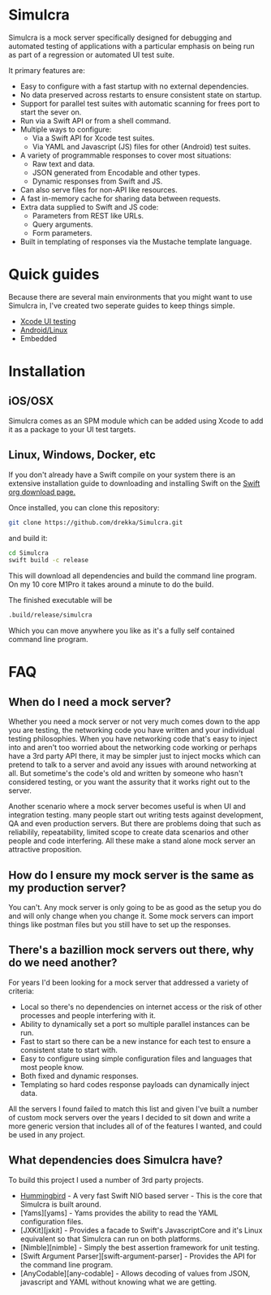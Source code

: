 # Simulcra

Simulcra is a mock server specifically designed for debugging and automated testing of applications with a particular emphasis on being run as part of a regression or automated UI test suite.

It primary features are:

* Easy to configure with a fast startup with no external dependencies.
* No data preserved across restarts to ensure consistent state on startup.
* Support for parallel test suites with automatic scanning for frees port to start the sever on.
* Run via a Swift API or from a shell command.
* Multiple ways to configure:
    * Via a Swift API for Xcode test suites.
    * Via YAML and Javascript (JS) files for other (Android) test suites.
* A variety of programmable responses to cover most situations:
    * Raw text and data.
    * JSON generated from Encodable and other types.
    * Dynamic responses from Swift and JS.
* Can also serve files for non-API like resources.
* A fast in-memory cache for sharing data between requests. 
* Extra data supplied to Swift and JS code:
    * Parameters from REST like URLs.
    * Query arguments.
    * Form parameters. 
* Built in templating of responses via the Mustache template language.

# Quick guides

Because there are several main environments that you might want to use Simulcra in, I've created two seperate guides to keep things simple.

* [Xcode UI testing](Xcode.md)
* [Android/Linux](Linux.md)
* Embedded

# Installation

## iOS/OSX

Simulcra comes as an SPM module which can be added using Xcode to add it as a package to your UI test targets.

## Linux, Windows, Docker, etc

If you don't already have a Swift compile on your system there is an extensive installation guide to downloading and installing Swift on the [Swift org download page.](https://www.swift.org/download/)

Once installed, you can clone this repository:

```bash
git clone https://github.com/drekka/Simulcra.git
```

and build it:

```bash
cd Simulcra
swift build -c release
```

This will download all dependencies and build the command line program. On my 10 core M1Pro it takes around a minute to do the build.

The finished executable will be

```bash
.build/release/simulcra
```

Which you can move anywhere you like as it's a fully self contained command line program.

# FAQ

## When do I need a mock server?

Whether you need a mock server or not very much comes down to the app you are testing, the networking code you have written and your individual testing philosophies. When you have networking code that's easy to inject into and aren't too worried about the networking code working or perhaps have a 3rd party API there, it may be simpler just to inject mocks which can pretend to talk to a server and avoid any issues with around networking at all. But sometime's the code's old and written by someone who hasn't considered testing, or you want the assurity that it works right out to the server.

Another scenario where a mock server becomes useful is when UI and integration testing. many people start out writing tests against development, QA and even production servers. But there are problems doing that such as reliabilily, repeatability, limited scope to create data scenarios and other people and code interfering. All these make a stand alone mock server an attractive proposition.

## How do I ensure my mock server is the same as my production server?

You can't. Any mock server is only going to be as good as the setup you do and will only change when you change it. Some mock servers can import things like postman files but you still have to set up the responses.

## There's a bazillion mock servers out there, why do we need another?

For years I'd been looking for a mock server that addressed a variety of criteria:

* Local so there's no dependencies on internet access or the risk of other processes and people interfering with it.
* Ability to dynamically set a port so multiple parallel instances can be run. 
* Fast to start so there can be a new instance for each test to ensure a consistent state to start with.
* Easy to configure using simple configuration files and languages that most people know.
* Both fixed and dynamic responses.
* Templating so hard codes response payloads can dynamically inject data.

All the servers I found failed to match this list and given I've built a number of custom mock servers over the years I decided to sit down and write a more generic version that includes all of of the features I wanted, and could be used in any project.

## What dependencies does Simulcra have?

To build this project I used a number of 3rd party projects.

* [Hummingbird][hummingbird] - A very fast Swift NIO based server - This is the core that Simulcra is built around.
* [Yams][yams] - Yams provides the ability to read the YAML configuration files.
* [JXKit][jxkit] - Provides a facade to Swift's JavascriptCore and it's Linux equivalent so that Simulcra can run on both platforms. 
* [Nimble][nimble] - Simply the best assertion framework for unit testing.
* [Swift Argument Parser][swift-argument-parser] - Provides the API for the command line program.  
* [AnyCodable][any-codable] - Allows decoding of values from JSON, javascript and YAML without knowing what we are getting.  
  
[hummingbird]: https://github.com/hummingbird-project/hummingbird
  
